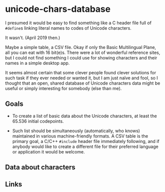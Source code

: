 # unicode-chars-database

I presumed it would be easy to find something like a C header file full of `#define`s linking literal names to codes of Unicode characters.

It wasn't. (April 2019 then.)

Maybe a simple table, a CSV file. Okay if only the Basic Multilingual Plane, all you can eat with 16 bit(e)s. There were a lot of wonderful reference sites, but I could not find something I could use for showing characters and their names in a simple desktop app.

It seems almost certain that some clever people found clever solutions for such task if they ever needed or wanted it, but I am just naïve and fool, so I thought that an open, shared database of Unicode characters data might be useful or simply interesting for somebody (else than me).

## Goals

- To create a list of basic data about the Unicode characters, at least the 65.536 initial codepoints.

- Such list should be simultaneously (automatically, who knows) maintained in various machine-friendly formats. A CSV table is the primary goal, a C/C++ `#include` header file immediately following, and if anybody would like to create a different file for their preferred language or application it would be welcome.

## Data about characters



## Links
